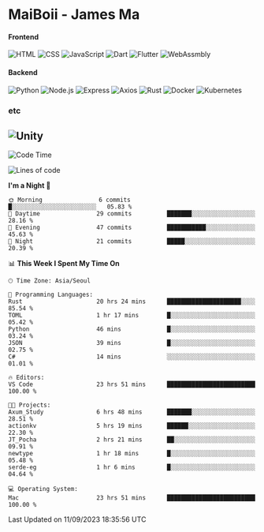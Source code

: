 # MaiBoii - James Ma

#### Frontend
![HTML](https://img.shields.io/badge/-HTML-E34F26?style=flat-square&logo=html5&logoColor=white)
![CSS](https://img.shields.io/badge/-CSS-1572B6?style=flat-square&logo=css3)
![JavaScript](https://img.shields.io/badge/-JavaScript-F7DF1E?style=flat-square&logo=javascript&logoColor=black)
![Dart](https://img.shields.io/badge/-Dart-0175C2?style=flat-square&logo=dart)
![Flutter](https://img.shields.io/badge/-Flutter-02569B?style=flat-square&logo=flutter)
![WebAssmbly](https://img.shields.io/badge/-WebAssembly-654FF0?style=flat-square&logo=webassembly&logoColor=white)


#### Backend
![Python](https://img.shields.io/badge/-Python-3776AB?style=flat-square&logo=python&logoColor=white)
![Node.js](https://img.shields.io/badge/-Node.js-339933?style=flat-square&logo=node.js&logoColor=white)
![Express](https://img.shields.io/badge/-Express-339933?style=flat-square&logo=express&logoColor=white)
![Axios](https://img.shields.io/badge/-Axios-5A29E4?style=flat-square&logo=axios&logoColor=white)
![Rust](https://img.shields.io/badge/-Rust-000000?style=flat-square&logo=rust&logoColor=white)
![Docker](https://img.shields.io/badge/-Docker-2496ED?style=flat-square&logo=docker&logoColor=white)
![Kubernetes](https://img.shields.io/badge/-Kubernetes-326CE5?style=flat-square&logo=kubernetes&logoColor=white)


### etc
![Unity](https://img.shields.io/badge/-Unity-FFFFFF?style=flat-square&logo=unity&logoColor=black)
---
<!--START_SECTION:waka-->
![Code Time](http://img.shields.io/badge/Code%20Time-623%20hrs%2050%20mins-blue)

![Lines of code](https://img.shields.io/badge/From%20Hello%20World%20I%27ve%20Written-46.3%20thousand%20lines%20of%20code-blue)

**I'm a Night 🦉** 

```text
🌞 Morning                6 commits           █░░░░░░░░░░░░░░░░░░░░░░░░   05.83 % 
🌆 Daytime                29 commits          ███████░░░░░░░░░░░░░░░░░░   28.16 % 
🌃 Evening                47 commits          ███████████░░░░░░░░░░░░░░   45.63 % 
🌙 Night                  21 commits          █████░░░░░░░░░░░░░░░░░░░░   20.39 % 
```


📊 **This Week I Spent My Time On** 

```text
🕑︎ Time Zone: Asia/Seoul

💬 Programming Languages: 
Rust                     20 hrs 24 mins      █████████████████████░░░░   85.54 % 
TOML                     1 hr 17 mins        █░░░░░░░░░░░░░░░░░░░░░░░░   05.42 % 
Python                   46 mins             █░░░░░░░░░░░░░░░░░░░░░░░░   03.24 % 
JSON                     39 mins             █░░░░░░░░░░░░░░░░░░░░░░░░   02.75 % 
C#                       14 mins             ░░░░░░░░░░░░░░░░░░░░░░░░░   01.01 % 

🔥 Editors: 
VS Code                  23 hrs 51 mins      █████████████████████████   100.00 % 

🐱‍💻 Projects: 
Axum_Study               6 hrs 48 mins       ███████░░░░░░░░░░░░░░░░░░   28.51 % 
actionkv                 5 hrs 19 mins       ██████░░░░░░░░░░░░░░░░░░░   22.30 % 
JT_Pocha                 2 hrs 21 mins       ██░░░░░░░░░░░░░░░░░░░░░░░   09.91 % 
newtype                  1 hr 18 mins        █░░░░░░░░░░░░░░░░░░░░░░░░   05.48 % 
serde-eg                 1 hr 6 mins         █░░░░░░░░░░░░░░░░░░░░░░░░   04.64 % 

💻 Operating System: 
Mac                      23 hrs 51 mins      █████████████████████████   100.00 % 
```


 Last Updated on 11/09/2023 18:35:56 UTC
<!--END_SECTION:waka-->

